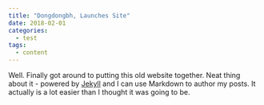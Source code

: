 ```yaml
---
title: "Dongdongbh, Launches Site"
date: 2018-02-01
categories:
  - test
tags:
  - content
---
```


Well. Finally got around to putting this old website together. Neat thing about it - powered by [Jekyll](http://jekyllrb.com) and I can use Markdown to author my posts. It actually is a lot easier than I thought it was going to be.

